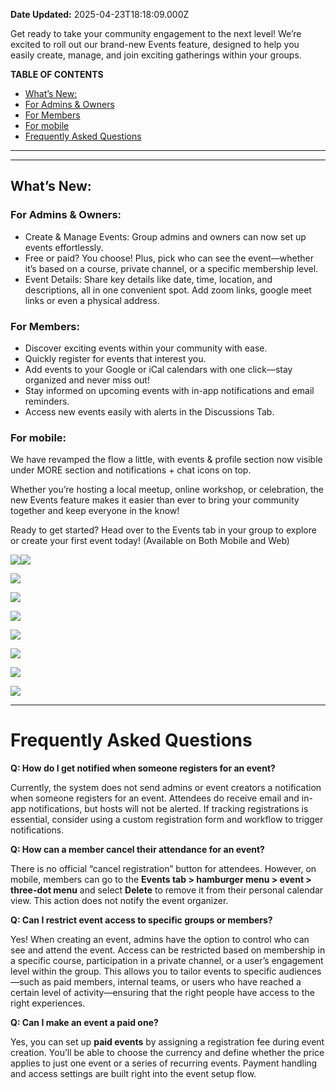 **Date Updated:** 2025-04-23T18:18:09.000Z

Get ready to take your community engagement to the next level! We’re excited to roll out our brand-new Events feature, designed to help you easily create, manage, and join exciting gatherings within your groups.

  
**TABLE OF CONTENTS**

   * [What’s New:](#What%E2%80%99s-New%3A)[](#For-Admins-&-Owners%3A)
   * [For Admins & Owners](#For-Admins-&-Owners%3A)[](#For-Members%3A)
   * [For Members](#For-Members%3A)[](#For-mobile%3A%C2%A0)
   * [For mobile](#For-mobile%3A%C2%A0)[](#Frequently-Asked-Questions)
   * [Frequently Asked Questions](#Frequently-Asked-Questions)

  
---
  
  
---

##   

## **What’s New:**

### **For Admins & Owners:**

* Create & Manage Events: Group admins and owners can now set up events effortlessly.
* Free or paid? You choose! Plus, pick who can see the event—whether it’s based on a course, private channel, or a specific membership level.
* Event Details: Share key details like date, time, location, and descriptions, all in one convenient spot. Add zoom links, google meet links or even a physical address.

###   

### **For Members:**

* Discover exciting events within your community with ease.
* Quickly register for events that interest you.
* Add events to your Google or iCal calendars with one click—stay organized and never miss out!
* Stay informed on upcoming events with in-app notifications and email reminders.
* Access new events easily with alerts in the Discussions Tab.

  
### **For mobile:** 

We have revamped the flow a little, with events & profile section now visible under MORE section and notifications + chat icons on top.

  
Whether you’re hosting a local meetup, online workshop, or celebration, the new Events feature makes it easier than ever to bring your community together and keep everyone in the know! 

  
Ready to get started? Head over to the Events tab in your group to explore or create your first event today! (Available on Both Mobile and Web)

  
![](https://s3.amazonaws.com/cdn.freshdesk.com/data/helpdesk/attachments/production/155035858891/original/c6UzgqcVIZRV7ikzmscauqhZW26RUelxBA.jpeg?1730473461)![](https://s3.amazonaws.com/cdn.freshdesk.com/data/helpdesk/attachments/production/155035858890/original/XyjhrBjvOA5cry-7zfP3k45EF66emnQchQ.jpeg?1730473461)

  
![](https://s3.amazonaws.com/cdn.freshdesk.com/data/helpdesk/attachments/production/155035858893/original/rlbwzR_v-_QU5ly1OBXZdtDsJHZSrbSpsA.jpeg?1730473461)

  
![](https://s3.amazonaws.com/cdn.freshdesk.com/data/helpdesk/attachments/production/155035858892/original/ViTKb61enBq3Eymx1QkqahOIXMk9I5AV6w.jpeg?1730473461)

  
![](https://s3.amazonaws.com/cdn.freshdesk.com/data/helpdesk/attachments/production/155035858889/original/k4QqpMweXkKRjUPCoUViSAGYebZXg2HIFw.jpeg?1730473461)

  
![](https://s3.amazonaws.com/cdn.freshdesk.com/data/helpdesk/attachments/production/155035858888/original/fakULD1-he_17yOY2lbIMdquj9dieU6XIQ.jpeg?1730473461)

  
![](https://s3.amazonaws.com/cdn.freshdesk.com/data/helpdesk/attachments/production/155035858896/original/mvN6qYBsSHKNfeLuaOmv8V7avb0IAsjOwQ.png?1730473461)

  
![](https://s3.amazonaws.com/cdn.freshdesk.com/data/helpdesk/attachments/production/155035858895/original/J9hvPijaA66UKqxZABzoiOUmPRvdRGiM8Q.png?1730473461)

  
![](https://s3.amazonaws.com/cdn.freshdesk.com/data/helpdesk/attachments/production/155035858894/original/423jh6pVbv3zjBHgZpBoJaJSmFoVBogp1w.png?1730473461)

---

# **Frequently Asked Questions**
  
  
**Q: How do I get notified when someone registers for an event?**

Currently, the system does not send admins or event creators a notification when someone registers for an event. Attendees do receive email and in-app notifications, but hosts will not be alerted. If tracking registrations is essential, consider using a custom registration form and workflow to trigger notifications.

  
**Q: How can a member cancel their attendance for an event?**

There is no official “cancel registration” button for attendees. However, on mobile, members can go to the **Events tab > hamburger menu > event > three-dot menu** and select **Delete** to remove it from their personal calendar view. This action does not notify the event organizer.

  
**Q: Can I restrict event access to specific groups or members?**

Yes! When creating an event, admins have the option to control who can see and attend the event. Access can be restricted based on membership in a specific course, participation in a private channel, or a user’s engagement level within the group. This allows you to tailor events to specific audiences—such as paid members, internal teams, or users who have reached a certain level of activity—ensuring that the right people have access to the right experiences.

  
**Q: Can I make an event a paid one?**

Yes, you can set up **paid events** by assigning a registration fee during event creation. You’ll be able to choose the currency and define whether the price applies to just one event or a series of recurring events. Payment handling and access settings are built right into the event setup flow.